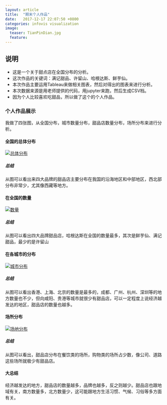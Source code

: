 ```yaml
---
layout: article
title:  "期末个人作品"
date:   2017-12-17 22:07:50 +0800
categories: infovis visualization
image:
  teaser: TianPinDian.jpg
  feature: 
---
```


## 说明

- 这是一个关于甜点店在全国分布的分析。
- 这次作品的关键词：满记甜品、许留山、哈根达斯、鲜芋仙。
- 本次作品主要运用Tableau来做相关图表，然后对得出的图表来进行分析。
- 本次数据来源是用老师提供的代码，用jupyter来跑，然后生成CSV档。
- 因为个人比较喜欢吃甜品，所以做了这个的个人作品。


### 个人作品展示
我做了四张图，从全国分布，城市数量分布，甜品店数量分布，场所分布来进行分析。


#### 全国的总体分布

<div class='tableauPlaceholder' id='viz1515095247420' style='position: relative'>
         <noscript><a href='#'><img alt='总体分布 ' 
src='https:&#47;&#47;public.tableau.com&#47;static&#47;images&#47;1_&#47;1_5300&#47;sheet0&#47;1_rss.png' style='border: none' /></a>
         </noscript>
		 <object class='tableauViz'  style='display:none;'><param name='host_url' value='https%3A%2F%2Fpublic.tableau.com%2F' /> <param name='embed_code_version' value='3' /> <param name='path' value='views&#47;1_5300&#47;sheet0?:embed=y&amp;:display_count=y' /> <param name='toolbar' value='yes' /><param name='static_image' value='https:&#47;&#47;public.tableau.com&#47;static&#47;images&#47;1_&#47;1_5300&#47;sheet0&#47;1.png' /> <param name='animate_transition' value='yes' /><param name='display_static_image' value='yes' /><param name='display_spinner' value='yes' /><param name='display_overlay' value='yes' /><param name='display_count' value='yes' />
		 </object>
</div>                

<script type='text/javascript'>                    var divElement = document.getElementById('viz1515095247420');                    var vizElement = divElement.getElementsByTagName('object')[0];                    vizElement.style.width='100%';vizElement.style.height=(divElement.offsetWidth*0.75)+'px';                    var scriptElement = document.createElement('script');                    scriptElement.src = 'https://public.tableau.com/javascripts/api/viz_v1.js';                    vizElement.parentNode.insertBefore(scriptElement, vizElement);                
</script>


##### 总结
从图可以看出来四大品牌的甜品店主要分布在我国的沿海地区和中部地区，西北部分布非常少，尤其像西藏等地方。


#### 在全国的数量

<div class='tableauPlaceholder' id='viz1515096378514' style='position: relative'>
         <noscript><a href='#'><img alt='数量 ' 
src='https:&#47;&#47;public.tableau.com&#47;static&#47;images&#47;1_&#47;1_5300&#47;sheet1&#47;1_rss.png' style='border: none' /></a>
		 </noscript>
		 <object class='tableauViz'  style='display:none;'><param name='host_url' value='https%3A%2F%2Fpublic.tableau.com%2F' /> <param name='embed_code_version' value='3' /> <param name='site_root' value='' /><param name='name' value='1_5300&#47;sheet1' /><param name='tabs' value='no' /><param name='toolbar' value='yes' /><param name='static_image' value='https:&#47;&#47;public.tableau.com&#47;static&#47;images&#47;1_&#47;1_5300&#47;sheet1&#47;1.png' /> <param name='animate_transition' value='yes' /><param name='display_static_image' value='yes' /><param name='display_spinner' value='yes' /><param name='display_overlay' value='yes' /><param name='display_count' value='yes' />
		 </object>
</div>                
<script type='text/javascript'>                    var divElement = document.getElementById('viz1515096378514');                    var vizElement = divElement.getElementsByTagName('object')[0];                    vizElement.style.width='100%';vizElement.style.height=(divElement.offsetWidth*0.75)+'px';                    var scriptElement = document.createElement('script');                    scriptElement.src = 'https://public.tableau.com/javascripts/api/viz_v1.js';                    vizElement.parentNode.insertBefore(scriptElement, vizElement);                
</script>


##### 总结
从图可以看出四大品牌甜品店，哈根达斯在全国的数量最多，其次是鲜芋仙、满记甜品，最少的是许留山


#### 在各城市的分布

<div class='tableauPlaceholder' id='viz1515096747236' style='position: relative'>
         <noscript><a href='#'><img alt='城市分布 ' 
src='https:&#47;&#47;public.tableau.com&#47;static&#47;images&#47;1_&#47;1_5300&#47;sheet2&#47;1_rss.png' style='border: none' /></a>
         </noscript>
		 <object class='tableauViz'  style='display:none;'><param name='host_url' value='https%3A%2F%2Fpublic.tableau.com%2F' /> <param name='embed_code_version' value='3' /> <param name='site_root' value='' /><param name='name' value='1_5300&#47;sheet2' /><param name='tabs' value='no' /><param name='toolbar' value='yes' /><param name='static_image' value='https:&#47;&#47;public.tableau.com&#47;static&#47;images&#47;1_&#47;1_5300&#47;sheet2&#47;1.png' /> <param name='animate_transition' value='yes' /><param name='display_static_image' value='yes' /><param name='display_spinner' value='yes' /><param name='display_overlay' value='yes' /><param name='display_count' value='yes' />
		 </object>
</div>                
<script type='text/javascript'>                    var divElement = document.getElementById('viz1515096747236');                    var vizElement = divElement.getElementsByTagName('object')[0];                    vizElement.style.width='100%';vizElement.style.height=(divElement.offsetWidth*0.75)+'px';                    var scriptElement = document.createElement('script');                    scriptElement.src = 'https://public.tableau.com/javascripts/api/viz_v1.js';                    vizElement.parentNode.insertBefore(scriptElement, vizElement);                
</script>


##### 总结
从图可以看出香港、上海、北京的数量是最多的，成都、广州、杭州、深圳等的地方数量也不少，但向咸阳、贵港等城市就很少有甜品店，可以一定程度上说经济越发达的地区，甜品店的数量也越多。


#### 场所分布

<div class='tableauPlaceholder' id='viz1515097289389' style='position: relative'>
         <noscript><a href='#'><img alt='场地分布 ' 
src='https:&#47;&#47;public.tableau.com&#47;static&#47;images&#47;1_&#47;1_5300&#47;sheet3&#47;1_rss.png' style='border: none' /></a>
         </noscript>
		 <object class='tableauViz'  style='display:none;'><param name='host_url' value='https%3A%2F%2Fpublic.tableau.com%2F' /> <param name='embed_code_version' value='3' /> <param name='site_root' value='' /><param name='name' value='1_5300&#47;sheet3' /><param name='tabs' value='no' /><param name='toolbar' value='yes' /><param name='static_image' value='https:&#47;&#47;public.tableau.com&#47;static&#47;images&#47;1_&#47;1_5300&#47;sheet3&#47;1.png' /> <param name='animate_transition' value='yes' /><param name='display_static_image' value='yes' /><param name='display_spinner' value='yes' /><param name='display_overlay' value='yes' /><param name='display_count' value='yes' />
		 </object>
</div>                
<script type='text/javascript'>                    var divElement = document.getElementById('viz1515097289389');                    var vizElement = divElement.getElementsByTagName('object')[0];                    vizElement.style.width='100%';vizElement.style.height=(divElement.offsetWidth*0.75)+'px';                    var scriptElement = document.createElement('script');                    scriptElement.src = 'https://public.tableau.com/javascripts/api/viz_v1.js';                    vizElement.parentNode.insertBefore(scriptElement, vizElement);                
</script>


##### 总结
从图可以看出，甜品店分布在餐饮类的场所，购物类的场所占少数，像公司、道路这些场所就极少有甜品店。

#### 大总结
经济越发达的地方，甜品店的数量越多，品牌也越多，反之则越少。甜品店也跟地域有关，南方数量多，北方数量少，这可能跟地方生活习惯、气候、习俗等多方面有关。

